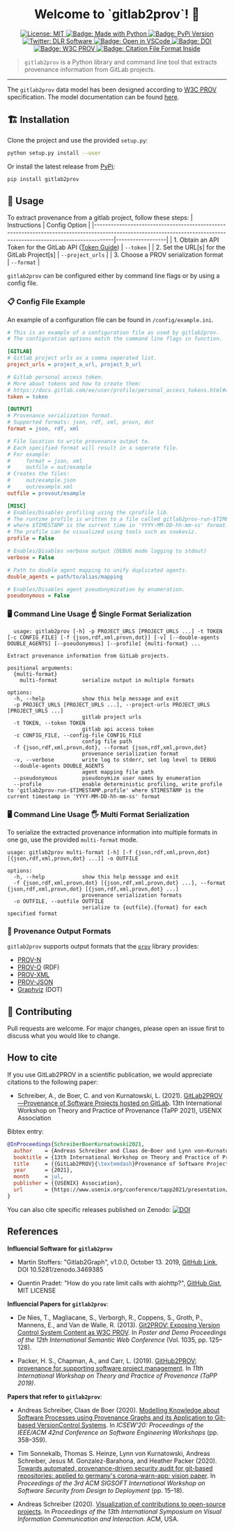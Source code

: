 <h1 align="center">Welcome to `gitlab2prov`! 👋</h1>
<p align="center">
  <a href="https://github.com/dlr-sc/gitlab2prov/master/LICENSE">
    <img alt="License: MIT" src="https://img.shields.io/badge/license-MIT-yellow.svg" target="_blank" />
  </a>
  <a href="https://img.shields.io/badge/Made%20with-Python-1f425f.svg">
    <img src="https://img.shields.io/badge/Made%20with-Python-1f425f.svg" alt="Badge: Made with Python"/>
  </a>
  <a href="https://pypi.org/project/gitlab2prov/">
    <img src="https://img.shields.io/pypi/v/gitlab2prov" alt="Badge: PyPi Version">
  </a>
  <a href="https://twitter.com/dlr_software">
    <img alt="Twitter: DLR Software" src="https://img.shields.io/twitter/follow/dlr_software.svg?style=social" target="_blank" />
  </a>
  <a href="https://open.vscode.dev/DLR-SC/gitlab2prov">
    <img alt="Badge: Open in VSCode" src="https://img.shields.io/static/v1?logo=visualstudiocode&label=&message=open%20in%20visual%20studio%20code&labelColor=2c2c32&color=007acc&logoColor=007acc" target="_blank" />
  </a>
  <a href="https://zenodo.org/badge/latestdoi/215042878">
    <img alt="Badge: DOI" src="https://zenodo.org/badge/215042878.svg" target="_blank" />
  </a>
  <a href="https://www.w3.org/TR/prov-overview/">
    <img alt="Badge: W3C PROV" src="https://img.shields.io/static/v1?logo=w3c&label=&message=PROV&labelColor=2c2c32&color=007acc&logoColor=007acc?logoWidth=200" target="_blank" />
  </a>
  <a href="https://citation-file-format.github.io/">
    <img alt="Badge: Citation File Format Inside" src="https://img.shields.io/badge/-citable%20software-green" target="_blank" />
  </a>
</p>


> `gitlab2prov` is a Python library and command line tool that extracts provenance information from GitLab projects.

---

The `gitlab2prov` data model has been designed according to [W3C PROV](https://www.w3.org/TR/prov-overview/) specification.
The model documentation can be found [here](https://github.com/DLR-SC/gitlab2prov/tree/master/docs).


## ️🏗️ ️Installation

Clone the project and use the provided `setup.py`:
```bash
python setup.py install --user
```

Or install the latest release from [PyPi](https://pypi.org/project/gitlab2prov/):
```bash
pip install gitlab2prov
```

## 🚀‍ Usage

To extract provenance from a gitlab project, follow these steps:
| Instructions                                                                                                                                                      | Config Option    |
|-------------------------------------------------------------------------------------------------------------------------------------------------------------------|------------------|
| 1. Obtain an API Token for the GitLab API ([Token Guide](https://docs.gitlab.com/ee/user/profile/personal_access_tokens.html#creating-a-personal-access-token)) | `--token`        |
| 2. Set the URL[s] for the GitLab Project[s]                                                                                                                             | `--project_urls` |
| 3. Choose a PROV serialization format                                                                                                                             | `--format`       |


`gitlab2prov` can be configured either by command line flags or by using a config file.

### 📋 Config File Example

An example of a configuration file can be found in `/config/example.ini`.

```ini
# This is an example of a configuration file as used by gitlab2prov.
# The configuration options match the command line flags in function.

[GITLAB]
# Gitlab project urls as a comma seperated list.
project_urls = project_a_url, project_b_url

# Gitlab personal access token.
# More about tokens and how to create them:
# https://docs.gitlab.com/ee/user/profile/personal_access_tokens.html#create-a-personal-access-token
token = token

[OUTPUT]
# Provenance serialization format.
# Supported formats: json, rdf, xml, provn, dot
format = json, rdf, xml

# File location to write provenance output to.
# Each specified format will result in a seperate file.
# For example:
#     format = json, xml
#     outfile = out/example
# Creates the files:
#     out/example.json
#     out/example.xml
outfile = provout/example

[MISC]
# Enables/Disables profiling using the cprofile lib.
# The runtime profile is written to a file called gitlab2prov-run-$TIMESTAMP.profile
# where $TIMESTAMP is the current time in 'YYYY-MM-DD-hh-mm-ss' format.
# The profile can be visualized using tools such as snakeviz.
profile = False

# Enables/Disables verbose output (DEBUG mode logging to stdout)
verbose = False

# Path to double agent mapping to unify duplicated agents.
double_agents = path/to/alias/mapping

# Enables/Disables agent pseudonymization by enumeration.
pseudonymous = False
```

### 🖥️ Command Line Usage ☝ Single Format Serialization

```
  usage: gitlab2prov [-h] -p PROJECT_URLS [PROJECT_URLS ...] -t TOKEN [-c CONFIG_FILE] [-f {json,rdf,xml,provn,dot}] [-v] [--double-agents DOUBLE_AGENTS] [--pseudonymous] [--profile] {multi-format} ...

Extract provenance information from GitLab projects.

positional arguments:
  {multi-format}
    multi-format        serialize output in multiple formats

options:
  -h, --help            show this help message and exit
  -p PROJECT_URLS [PROJECT_URLS ...], --project-urls PROJECT_URLS [PROJECT_URLS ...]
                        gitlab project urls
  -t TOKEN, --token TOKEN
                        gitlab api access token
  -c CONFIG_FILE, --config-file CONFIG_FILE
                        config file path
  -f {json,rdf,xml,provn,dot}, --format {json,rdf,xml,provn,dot}
                        provenance serialization format
  -v, --verbose         write log to stderr, set log level to DEBUG
  --double-agents DOUBLE_AGENTS
                        agent mapping file path
  --pseudonymous        pseudonymize user names by enumeration
  --profile             enable deterministic profiling, write profile to 'gitlab2prov-run-$TIMESTAMP.profile' where $TIMESTAMP is the current timestamp in 'YYYY-MM-DD-hh-mm-ss' format
```
### 🖥️ Command Line Usage 🖐 Multi Format Serialization
To serialize the extracted provenance information into multiple formats in one go, use the provided `multi-format` mode.

```
usage: gitlab2prov multi-format [-h] [-f {json,rdf,xml,provn,dot} [{json,rdf,xml,provn,dot} ...]] -o OUTFILE

options:
  -h, --help            show this help message and exit
  -f {json,rdf,xml,provn,dot} [{json,rdf,xml,provn,dot} ...], --format {json,rdf,xml,provn,dot} [{json,rdf,xml,provn,dot} ...]
                        provenance serialization formats
  -o OUTFILE, --outfile OUTFILE
                        serialize to {outfile}.{format} for each specified format
```

### 🎨 Provenance Output Formats

`gitlab2prov` supports output formats that the [`prov`](https://github.com/trungdong/prov) library provides:
* [PROV-N](http://www.w3.org/TR/prov-n/)
* [PROV-O](http://www.w3.org/TR/prov-o/) (RDF)
* [PROV-XML](http://www.w3.org/TR/prov-xml/)
* [PROV-JSON](http://www.w3.org/Submission/prov-json/)
* [Graphviz](https://graphviz.org/) (DOT)

## 🤝 Contributing

Pull requests are welcome. For major changes, please open an issue first to discuss what you would like to change.

## How to cite

If you use GitLab2PROV in a scientific publication, we would appreciate citations to the following paper:

* Schreiber, A., de Boer, C. and von Kurnatowski, L. (2021). [GitLab2PROV—Provenance of Software Projects hosted on GitLab](https://www.usenix.org/conference/tapp2021/presentation/schreiber). 13th International Workshop on Theory and Practice of Provenance (TaPP 2021), USENIX Association

Bibtex entry:

```BibTeX
@InProceedings{SchreiberBoerKurnatowski2021,
  author    = {Andreas Schreiber and Claas de~Boer and Lynn von~Kurnatowski},
  booktitle = {13th International Workshop on Theory and Practice of Provenance (TaPP 2021)},
  title     = {{GitLab2PROV}{\textemdash}Provenance of Software Projects hosted on GitLab},
  year      = {2021},
  month     = jul,
  publisher = {{USENIX} Association},
  url       = {https://www.usenix.org/conference/tapp2021/presentation/schreiber},
}
```

You can also cite specific releases published on Zenodo: [![DOI](https://zenodo.org/badge/215042878.svg)](https://zenodo.org/badge/latestdoi/215042878)

## References

**Influencial Software for `gitlab2prov`**
* Martin Stoffers: "Gitlab2Graph", v1.0.0, October 13. 2019, [GitHub Link](https://github.com/DLR-SC/Gitlab2Graph), DOI 10.5281/zenodo.3469385

* Quentin Pradet: "How do you rate limit calls with aiohttp?", [GitHub Gist](https://gist.github.com/pquentin/5d8f5408cdad73e589d85ba509091741), MIT LICENSE

**Influencial Papers for `gitlab2prov`**:

* De Nies, T., Magliacane, S., Verborgh, R., Coppens, S., Groth, P., Mannens, E., and Van de Walle, R. (2013). [Git2PROV: Exposing Version Control System Content as W3C PROV](https://dl.acm.org/doi/abs/10.5555/2874399.2874431). In *Poster and Demo Proceedings of the 12th International Semantic Web Conference* (Vol. 1035, pp. 125–128).

* Packer, H. S., Chapman, A., and Carr, L. (2019). [GitHub2PROV: provenance for supporting software project management](https://dl.acm.org/doi/10.5555/3359032.3359039). In *11th International Workshop on Theory and Practice of Provenance (TaPP 2019)*.

**Papers that refer to `gitlab2prov`**:

* Andreas Schreiber, Claas de Boer (2020). [Modelling Knowledge about Software Processes using Provenance Graphs and its Application to Git-based VersionControl Systems](https://dl.acm.org/doi/10.1145/3387940.3392220). In *ICSEW'20: Proceedings of the IEEE/ACM 42nd Conference on Software Engineering Workshops* (pp. 358–359).

* Tim Sonnekalb, Thomas S. Heinze, Lynn von Kurnatowski, Andreas Schreiber, Jesus M. Gonzalez-Barahona, and Heather Packer (2020). [Towards automated, provenance-driven security audit for git-based repositories: applied to germany's corona-warn-app: vision paper](https://doi.org/10.1145/3416507.3423190). In *Proceedings of the 3rd ACM SIGSOFT International Workshop on Software Security from Design to Deployment* (pp. 15–18).

* Andreas Schreiber (2020). [Visualization of contributions to open-source projects](https://doi.org/10.1145/3430036.3430057). In *Proceedings of the 13th International Symposium on Visual Information Communication and Interaction*. ACM, USA.
